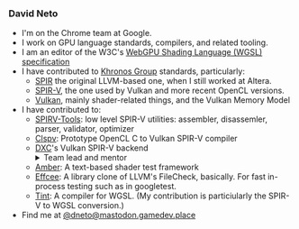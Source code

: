 ### David Neto

* I'm on the Chrome team at Google.
* I work on GPU language standards, compilers, and related tooling.
* I am an editor of the W3C's <a href="https://w3.org/TR/WGSL">WebGPU Shading Language (WGSL) specification</a>
* I have contributed to <a href="https://www.khronosgroup.org">Khronos Group</a> standards, particularly:
    * <a href="https://www.khronos.org/spir/#:~:text=SPIR%201.2/2.0%20Resources">SPIR</a> the original LLVM-based one, when I still worked at Altera.
    * <a href="https://www.khronos.org/spir/#:~:text=SPIR%2DV%20Language%20Ecosystem">SPIR-V</a>, the one used by Vulkan and more recent OpenCL versions.
    * <a href="https://www.vulkan.org/">Vulkan</a>, mainly shader-related things, and the Vulkan Memory Model
* I have contributed to:
    * [SPIRV-Tools](https://github.com/KhronosGroup/SPIRV-Tools): low level SPIR-V utilities: assembler, disassemler, parser, validator, optimizer
    * [Clspv](https://github.com/google/clspv): Prototype OpenCL C to Vulkan SPIR-V compiler
    * [DXC](https://github.com/microsoft/DirectXShaderCompiler)'s Vulkan SPIR-V backend
           <details><summary>Team lead and mentor</summary>I said we should do it, could do it, staffed it, and said it should completely avoid using LLVM IR.
               Also, I wrote the effcee testing harness so we could write FileCheck-like tests that ran very fast in googletest.</details>
    * [Amber](https://github.com/google/amber): A text-based shader test framework
    * [Effcee](https://github.com/google/effcee): A library clone of LLVM's FileCheck, basically. For fast in-process testing such as in googletest.
    * [Tint](https://dawn.googlesource.com/tint): A compiler for WGSL.  (My contribution is particiularly the SPIR-V to WGSL conversion.)
* Find me at <a href="https://mastodon.gamedev.place/web/@dneto" rel="me">@dneto@mastodon.gamedev.place</a>
